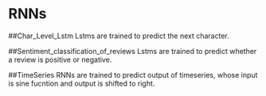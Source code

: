 # RNNs

##Char_Level_Lstm
Lstms are trained to predict the next character.

##Sentiment_classification_of_reviews
Lstms are trained to predict whether a review is positive or negative.

##TimeSeries
RNNs are trained to predict output of timeseries, whose input is sine fucntion and output is shifted to right.
